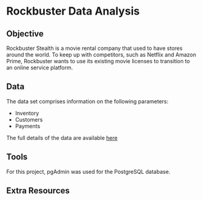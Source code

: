 # Rockbuster Data Analysis
## Objective 
Rockbuster Stealth is a movie rental company that used to have stores around the
world. To keep up with competitors, such as Netflix and Amazon Prime, Rockbuster wants to use its existing movie licenses to transition to an online service platform.
## Data 
The data set comprises information on the following parameters:
- Inventory
- Customers
- Payments

The full details of the data are available [here](https://coach-courses-us.s3.amazonaws.com/exercises/1054/62982/3fe3568293b6193da8bd91c37123d045/Data-Dictionary.pdf)
## Tools
For this project, pgAdmin was used for the PostgreSQL database.
## Extra Resources


